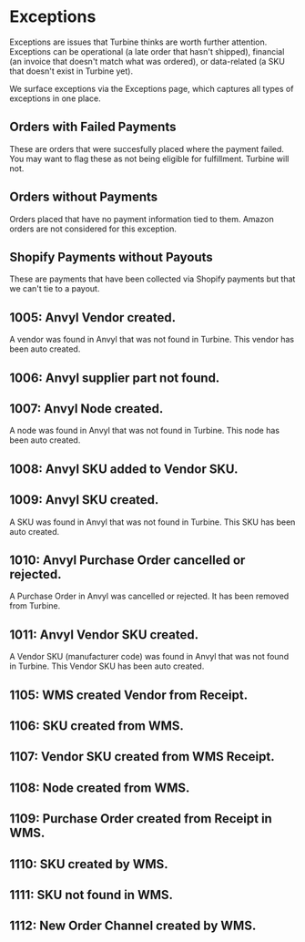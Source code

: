 # Exceptions

Exceptions are issues that Turbine thinks are worth further attention. Exceptions can be operational (a late order that hasn't shipped), financial (an invoice that doesn't match what was ordered), or data-related (a SKU that doesn't exist in Turbine yet).

We surface exceptions via the Exceptions page, which captures all types of exceptions in one place.

## Orders with Failed Payments

These are orders that were succesfully placed where the payment failed. You may want to flag these as not being eligible for fulfillment. Turbine will not.

## Orders without Payments

Orders placed that have no payment information tied to them. 
Amazon orders are not considered for this exception.

## Shopify Payments without Payouts

These are payments that have been collected via Shopify payments but that we can't tie to a payout. 

## 1005: Anvyl Vendor created.

A vendor was found in Anvyl that was not found in Turbine. This vendor has been auto created. 

## 1006: Anvyl supplier part not found.
## 1007: Anvyl Node created.

A node was found in Anvyl that was not found in Turbine. This node has been auto created. 

## 1008: Anvyl SKU added to Vendor SKU.
## 1009: Anvyl SKU created.

A SKU was found in Anvyl that was not found in Turbine. This SKU has been auto created. 

## 1010: Anvyl Purchase Order cancelled or rejected.

A Purchase Order in Anvyl was cancelled or rejected. It has been removed from Turbine.
## 1011: Anvyl Vendor SKU created.

A Vendor SKU (manufacturer code) was found in Anvyl that was not found in Turbine. This Vendor SKU has been auto created. 

## 1105: WMS created Vendor from Receipt.
## 1106: SKU created from WMS.
## 1107: Vendor SKU created from WMS Receipt.
## 1108: Node created from WMS.
## 1109: Purchase Order created from Receipt in WMS.
## 1110: SKU created by WMS.
## 1111: SKU not found in WMS.
## 1112: New Order Channel created by WMS.
